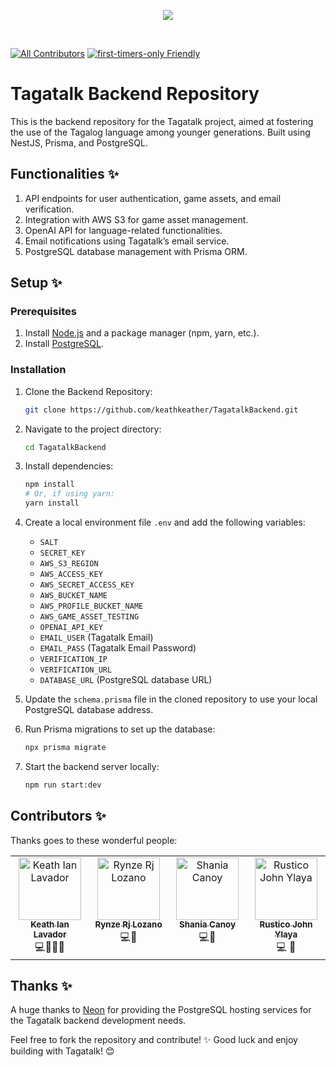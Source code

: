 
<p align="center">
<img src="readmeImg.png">
</p>

&nbsp;

[![All Contributors](https://img.shields.io/badge/all_contributors-4-orange.svg?style=flat-square)](#contributors-)
[![first-timers-only Friendly](https://img.shields.io/badge/first--timers--only-friendly-blue.svg)](http://www.firsttimersonly.com/)

# Tagatalk Backend Repository

This is the backend repository for the Tagatalk project, aimed at fostering the use of the Tagalog language among younger generations. Built using NestJS, Prisma, and PostgreSQL.

## Functionalities ✨
1. API endpoints for user authentication, game assets, and email verification.
2. Integration with AWS S3 for game asset management.
3. OpenAI API for language-related functionalities.
4. Email notifications using Tagatalk’s email service.
5. PostgreSQL database management with Prisma ORM.

## Setup ✨

### Prerequisites
1. Install [Node.js](https://nodejs.org/) and a package manager (npm, yarn, etc.).
2. Install [PostgreSQL](https://www.postgresql.org/).

### Installation

1. Clone the Backend Repository:
   ```bash
   git clone https://github.com/keathkeather/TagatalkBackend.git
   ```
2. Navigate to the project directory:
   ```bash
   cd TagatalkBackend
   ```
3. Install dependencies:
   ```bash
   npm install
   # Or, if using yarn:
   yarn install
   ```
4. Create a local environment file `.env` and add the following variables:
   - `SALT`
   - `SECRET_KEY`
   - `AWS_S3_REGION`
   - `AWS_ACCESS_KEY`
   - `AWS_SECRET_ACCESS_KEY`
   - `AWS_BUCKET_NAME`
   - `AWS_PROFILE_BUCKET_NAME`
   - `AWS_GAME_ASSET_TESTING`
   - `OPENAI_API_KEY`
   - `EMAIL_USER` (Tagatalk Email)
   - `EMAIL_PASS` (Tagatalk Email Password)
   - `VERIFICATION_IP`
   - `VERIFICATION_URL`
   - `DATABASE_URL` (PostgreSQL database URL)

5. Update the `schema.prisma` file in the cloned repository to use your local PostgreSQL database address.

6. Run Prisma migrations to set up the database:
   ```bash
   npx prisma migrate
   ```

7. Start the backend server locally:
   ```bash
   npm run start:dev
   ```

## Contributors ✨

Thanks goes to these wonderful people:

<!-- ALL-CONTRIBUTORS-LIST:START - Do not remove or modify this section -->
<!-- prettier-ignore-start -->
<!-- markdownlint-disable -->
<table>
  <tbody>
    <tr>
      <td align="center" valign="top" width="14.28%"><a href="https://keath.vercel.app"><img src="https://avatars.githubusercontent.com/u/67945664?s=400&v=4?s=100" width="100px;" alt="Keath Ian Lavador"/><br /><sub><b>Keath Ian Lavador</b></sub></a><br />💻🎨👀🔧</td>
      <td align="center" valign="top" width="14.28%"><a href="#"><img src="https://avatars.githubusercontent.com/u/132324382?v=4?s=100" width="100px;" alt="Rynze Rj Lozano"/><br /><sub><b>Rynze Rj Lozano</b></sub></a><br />💻🎨</td>
      <td align="center" valign="top" width="14.28%"><a href="#"><img src="https://avatars.githubusercontent.com/u/134193612?v=4?s=100" width="100px;" alt="Shania Canoy"/><br /><sub><b>Shania Canoy</b></sub></a><br />💻🎨</td>
      <td align="center" valign="top" width="14.28%"><a href="#"><img src="https://avatars.githubusercontent.com/u/143623220?v=4?s=100" width="100px;" alt="Rustico John Ylaya"/><br /><sub><b>Rustico John Ylaya</b></sub></a><br />💻 🎨</td>
    </tr>
  </tbody>
</table>

<!-- markdownlint-restore -->
<!-- prettier-ignore-end -->

<!-- ALL-CONTRIBUTORS-LIST:END -->

## Thanks ✨

A huge thanks to [Neon](https://neon.tech) for providing the PostgreSQL hosting services for the Tagatalk backend development needs.

Feel free to fork the repository and contribute! ✨ Good luck and enjoy building with Tagatalk! 😊
